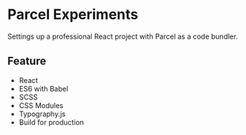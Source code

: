 # Parcel Experiments

Settings up a professional React project with Parcel as a code bundler.

## Feature

- React
- ES6 with Babel
- SCSS
- CSS Modules
- Typography.js
- Build for production
